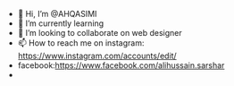 - 👋 Hi, I’m @AHQASIMI
- 🌱 I’m currently learning 
- 💞️ I’m looking to collaborate on web designer
- 📫 How to reach me on instagram: https://www.instagram.com/accounts/edit/ 
- facebook:https://www.facebook.com/alihussain.sarshar
- 

<!---
AHQASIMI/AHQASIMI is a ✨ special ✨ repository because its `README.md` (this file) appears on your GitHub profile.
You can click the Preview link to take a look at your changes.
--->

